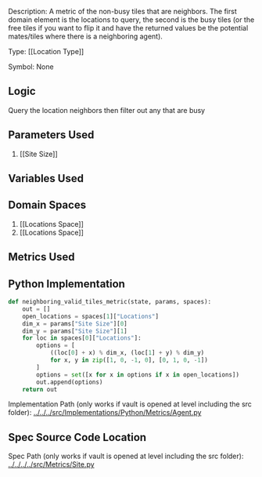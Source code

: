 Description: A metric of the non-busy tiles that are neighbors. The first domain element is the locations to query, the second is the busy tiles (or the free tiles if you want to flip it and have the returned values be the potential mates/tiles where there is a neighboring agent).

Type: [[Location Type]]

Symbol: None

## Logic
Query the location neighbors then filter out any that are busy

## Parameters Used
1. [[Site Size]]

## Variables Used

## Domain Spaces
1. [[Locations Space]]
2. [[Locations Space]]
## Metrics Used
## Python Implementation
```python
def neighboring_valid_tiles_metric(state, params, spaces):
    out = []
    open_locations = spaces[1]["Locations"]
    dim_x = params["Site Size"][0]
    dim_y = params["Site Size"][1]
    for loc in spaces[0]["Locations"]:
        options = [
            ((loc[0] + x) % dim_x, (loc[1] + y) % dim_y)
            for x, y in zip([1, 0, -1, 0], [0, 1, 0, -1])
        ]
        options = set([x for x in options if x in open_locations])
        out.append(options)
    return out
```
Implementation Path (only works if vault is opened at level including the src folder): [../../../src/Implementations/Python/Metrics/Agent.py](../../../src/Implementations/Python/Metrics/Agent.py)

## Spec Source Code Location

Spec Path (only works if vault is opened at level including the src folder): [../../../../src/Metrics/Site.py](../../../../src/Metrics/Site.py)

